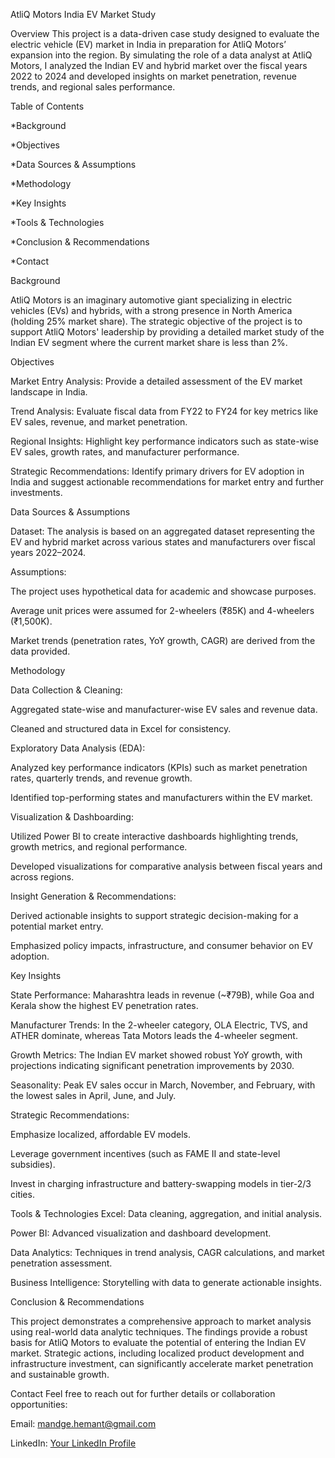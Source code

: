 
AtliQ Motors India EV Market Study

Overview
This project is a data-driven case study designed to evaluate the electric vehicle (EV) market in India in preparation for AtliQ Motors’ expansion into the region. By simulating the role of a data analyst at AtliQ Motors, I analyzed the Indian EV and hybrid market over the fiscal years 2022 to 2024 and developed insights on market penetration, revenue trends, and regional sales performance.

Table of Contents

*Background

*Objectives

*Data Sources & Assumptions

*Methodology

*Key Insights

*Tools & Technologies

*Conclusion & Recommendations

*Contact

Background

AtliQ Motors is an imaginary automotive giant specializing in electric vehicles (EVs) and hybrids, with a strong presence in North America (holding 25% market share). The strategic objective of the project is to support AtliQ Motors' leadership by providing a detailed market study of the Indian EV segment where the current market share is less than 2%.

Objectives

Market Entry Analysis: Provide a detailed assessment of the EV market landscape in India.

Trend Analysis: Evaluate fiscal data from FY22 to FY24 for key metrics like EV sales, revenue, and market penetration.

Regional Insights: Highlight key performance indicators such as state-wise EV sales, growth rates, and manufacturer performance.

Strategic Recommendations: Identify primary drivers for EV adoption in India and suggest actionable recommendations for market entry and further investments.

Data Sources & Assumptions

Dataset: The analysis is based on an aggregated dataset representing the EV and hybrid market across various states and manufacturers over fiscal years 2022–2024.

Assumptions:

The project uses hypothetical data for academic and showcase purposes.

Average unit prices were assumed for 2-wheelers (₹85K) and 4-wheelers (₹1,500K).

Market trends (penetration rates, YoY growth, CAGR) are derived from the data provided.

Methodology

Data Collection & Cleaning:

Aggregated state-wise and manufacturer-wise EV sales and revenue data.

Cleaned and structured data in Excel for consistency.

Exploratory Data Analysis (EDA):

Analyzed key performance indicators (KPIs) such as market penetration rates, quarterly trends, and revenue growth.

Identified top-performing states and manufacturers within the EV market.

Visualization & Dashboarding:

Utilized Power BI to create interactive dashboards highlighting trends, growth metrics, and regional performance.

Developed visualizations for comparative analysis between fiscal years and across regions.

Insight Generation & Recommendations:

Derived actionable insights to support strategic decision-making for a potential market entry.

Emphasized policy impacts, infrastructure, and consumer behavior on EV adoption.

Key Insights

State Performance: Maharashtra leads in revenue (~₹79B), while Goa and Kerala show the highest EV penetration rates.

Manufacturer Trends: In the 2-wheeler category, OLA Electric, TVS, and ATHER dominate, whereas Tata Motors leads the 4-wheeler segment.

Growth Metrics: The Indian EV market showed robust YoY growth, with projections indicating significant penetration improvements by 2030.

Seasonality: Peak EV sales occur in March, November, and February, with the lowest sales in April, June, and July.

Strategic Recommendations:

Emphasize localized, affordable EV models.

Leverage government incentives (such as FAME II and state-level subsidies).

Invest in charging infrastructure and battery-swapping models in tier-2/3 cities.

Tools & Technologies
Excel: Data cleaning, aggregation, and initial analysis.

Power BI: Advanced visualization and dashboard development.

Data Analytics: Techniques in trend analysis, CAGR calculations, and market penetration assessment.

Business Intelligence: Storytelling with data to generate actionable insights.

Conclusion & Recommendations

This project demonstrates a comprehensive approach to market analysis using real-world data analytic techniques. The findings provide a robust basis for AtliQ Motors to evaluate the potential of entering the Indian EV market. Strategic actions, including localized product development and infrastructure investment, can significantly accelerate market penetration and sustainable growth.

Contact
Feel free to reach out for further details or collaboration opportunities:

Email: mandge.hemant@gmail.com

LinkedIn: [Your LinkedIn Profile](https://www.linkedin.com/in/hemant-mandge-49708562/)

